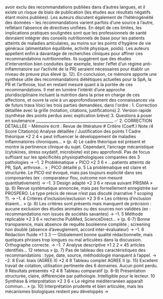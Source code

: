 avoir exclu des recommandations publiées dans d’autres langues, et il existe un risque de biais de publication (les études aux résultats négatifs étant moins publiées). Les auteurs discutent également de l’hétérogénéité des données – les recommandations varient parfois d’une source à l’autre, reflétant l’absence de directives unifiées. En dépit de ces limites, les implications pratiques soulignées sont que les professionnels de santé devraient intégrer des conseils nutritionnels de base pour les patients atteints de maladies articulaires, au moins sur les points d’hygiène de vie généraux (alimentation équilibrée, activité physique, poids). Les auteurs appellent enfin à davantage de recherches cliniques pour affiner ces recommandations nutritionnelles. Ils suggèrent que des études d’intervention bien conduites (par exemple, tester l’effet d’un régime anti-inflammatoire sur l’activité de la PR) seraient nécessaires pour établir un niveau de preuve plus élevé (p. 12). En conclusion, ce mémoire apporte une synthèse utile des recommandations diététiques actuelles pour la SpA, la PR et l’arthrose, tout en restant mesuré quant à la portée de ces recommandations. Il met en lumière l’intérêt d’une approche pluridisciplinaire incluant la nutrition dans la prise en charge de ces affections, et ouvre la voie à un approfondissement des connaissances via de futurs trava Voici les trois parties demandées, dans l'ordre : 1. Correction détaillée avec la grille (notation, citations, justifications) 2. Version rapide (synthèse des points perdus avec explication brève) 3. Questions à poser en soutenance ________________________________________ ✅ 2. CORRECTION DÉTAILLÉE – Mémoire écrit : Revue de littérature # Critère (Coeff.) Note /4 Score Citation(s) Analyse détaillée / Justification des points 1 Cadre théorique ×2 2 4 « peut influencer le développement de maladies inflammatoires chroniques… » (p. 4) Le cadre théorique est présent et montre la pertinence clinique du sujet. Cependant, l’ancrage mécanistique (cytokines, stress oxydatif, microbiote) est peu approfondi. Pas de focus suffisant sur les spécificités physiopathologiques comparées des 3 pathologies → –1. 2 Problématique + PICO ×2 3 6 « …patients atteints de PR, SpA, arthrose… » ; PICO détaillé p. 5 La problématique est claire et structurée. Le PICO est évoqué, mais pas toujours explicité dans ses composantes (ex : comparateur flou, outcome non mesuré quantitativement) → –1. 3 Design adapté ×2 3 6 « revue suivant PRISMA » (p. 6) Revue systématique annoncée, mais pas formellement enregistrée sur PROSPERO. Le type précis de revue n’est pas discuté (narrative ? scoping ?). → –1. 4 Critères d’inclusion/exclusion ×2 3 6 « Les critères d’inclusion étaient… » (p. 6) Les critères sont présents mais manquent de précision : aucune exclusion des études animales ou des sources non validées (ex : recommandations non issues de sociétés savantes) → –1. 5 Méthode réplicable ×2 3 6 « recherche PubMed, ScienceDirect… » (p. 6-7) Bonne transparence, mais absence de requête booléenne complète ; screening non doublé (absence d’aveuglement, accord inter-évaluateur) → –1. 6 Rédaction fluide ×1 3 3 — Globalement bonne qualité rédactionnelle, mais quelques phrases trop longues ou mal articulées dans la discussion. Orthographe correcte. → –1. 7 Analyse descriptive ×1 2 2 « 45 articles identifiés… 12 retenus » (p. 7) Pas de tableau des caractéristiques des recommandations : type, date, source, méthodologie manquent à l’appel. → –2. 8 Éval. biais (AGREE II) ×2 4 8 Tableau complet AGREE II (p. 15) Excellent travail de cotation, utilisation pertinente des 6 domaines. Aucun point perdu. 9 Résultats présentés ×2 4 8 Tableau comparatif (p. 8-9) Présentation structurée, claire, différenciée par pathologie. Intelligible pour le lecteur. 10 Synthèse & interprétation ×2 3 6 « Le régime méditerranéen apparaît commun… » (p. 10) Interprétation prudente et bien articulée, mais les mécanismes biologiques restent peu développés →